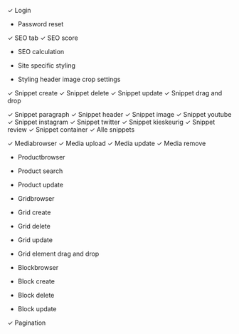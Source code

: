 ✓ Login
- Password reset

✓ SEO tab
✓ SEO score
- SEO calculation

- Site specific styling

- Styling header image crop settings

✓ Snippet create
✓ Snippet delete
✓ Snippet update
✓ Snippet drag and drop

✓ Snippet paragraph
✓ Snippet header
✓ Snippet image
✓ Snippet youtube
✓ Snippet instagram
✓ Snippet twitter
✓ Snippet kieskeurig
✓ Snippet review
✓ Snippet container
✓ Alle snippets

✓ Mediabrowser
✓ Media upload
✓ Media update
✓ Media remove

- Productbrowser
- Product search
- Product update

- Gridbrowser
- Grid create
- Grid delete
- Grid update
- Grid element drag and drop

- Blockbrowser
- Block create
- Block delete
- Block update

✓ Pagination

